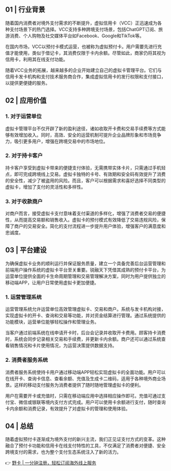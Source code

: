 ## 01 | 行业背景

随着国内消费者对境外支付需求的不断提升，虚拟信用卡（VCC）正迅速成为各种支付场景下的热门选择。VCC支持多种跨境支付场景，包括ChatGPT订阅、旅游消费、个人购物及社交媒体平台如Facebook、Google和TikTok等。

在国内市场，VCC以预付卡模式运营，也被称为虚拟预付卡。用户需要先进行充值才能使用，类似于借记卡，其消费仅限于卡内余额。尽管如此，商家仍将其视为信用卡，利用其在线支付功能。

随着VCC业务的拓展，越来越多的企业开始建立自己的虚拟卡管理平台。它们与信用卡发卡机构和支付技术服务商合作，集成虚拟信用卡的发行权限和支付接口，以提供更便捷的服务。

## 02 | 应用价值

### 1. 对于运营单位

虚拟卡管理平台不仅开辟了新的盈利途径，诸如收取开卡费和交易手续费等方式能够有效增加收入。同时，高效、安全的运营机制可提升企业品牌形象和市场竞争力，吸引更多用户，增强在跨境交易中的市场地位。

### 2. 对于持卡客户

持卡客户享受到虚拟卡带来的便捷支付体验，无需携带实体卡片，只需通过手机轻点，即可完成跨境线上交易。虚拟卡独特的卡号、有效期和安全码有效提升了消费的安全性，减少了被盗用的风险。而且，客户可以根据需求和喜好选择不同类型的虚拟卡，增加了支付的灵活性和多样性。

### 3. 对于收款商户

对商户而言，接受虚拟卡支付意味着支付渠道的多样化，增强了消费者交易的便捷性，从而提高交易额和销售收入。虚拟卡的预付模式有效降低了交易违规风险，保障了商户的交易安全。简化的支付流程进一步提升用户体验，增强客户的满意度和忠诚度。

## 03 | 平台建设

为确保虚拟卡业务的顺利运行并保证服务质量，建立一个具备完善后台运营管理和前端用户操作系统的虚拟卡平台至关重要。锐融天下凭借其成熟的预付卡平台，为运营单位提供全面的卡生命周期管理和交易管理解决方案，同时为用户提供独立的移动端APP，让用户日常使用虚拟卡更加便捷。

### 1. 运营管理系统

运营管理系统允许运营单位高效管理虚拟卡、交易和商户。系统与发卡机构对接，实现虚拟卡的开卡、查询和交易等功能，并对资金结算进行管理。通过系统提供的功能模块，运营单位能够轻松操作和管理业务。

当客户通过前端系统在线申请开卡时，后台会记录并收取开卡费用。顾客持卡消费时，系统会同步记录相关交易和手续费，并更新卡内余额。商户还可以通过系统查看销售情况和卡片使用情况，为运营决策提供数据支持。

### 2. 消费者服务系统

消费者服务系统使持卡用户通过移动端APP轻松实现虚拟卡的全面功能。用户可以在线开卡、查询卡信息、查看余额、充值及生成卡二维码，适用于各种境外商业场景。这样的移动支付服务为消费者提供了随时随地管理虚拟卡的便利。

用户在需要开卡或充值时，只需在移动端应用中选择相应操作即可。充值可通过支付宝、微信或银联等境内支付方式完成。用户可以使用卡余额进行支付，随时查询卡内余额和消费记录，有效提升了对虚拟卡的管理和使用体验。

## 04 | 总结

随着虚拟预付卡逐渐成为境外支付的新兴主流，我们正见证支付方式的变革。这种融合了预付卡功能和信用卡在线支付特性的工具，不仅满足了消费者对便捷、安全跨境支付的需求，也为整个支付生态系统注入了新的活力。

👉 [野卡 | 一分钟注册，轻松订阅海外线上服务](https://bit.ly/bewildcard)